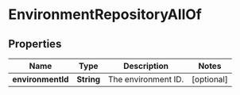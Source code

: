 

# EnvironmentRepositoryAllOf


## Properties

Name | Type | Description | Notes
------------ | ------------- | ------------- | -------------
**environmentId** | **String** | The environment ID. |  [optional]



